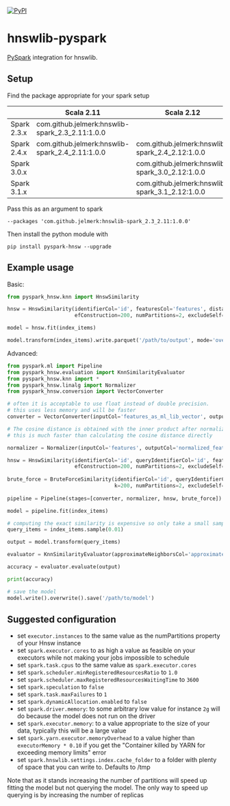 [![PyPI](https://img.shields.io/pypi/v/pyspark-hnsw)](https://pypi.org/project/pyspark-hnsw/)

hnswlib-pyspark
===============

[PySpark](https://spark.apache.org/) integration for hnswlib.

Setup
-----

Find the package appropriate for your spark setup

|             | Scala 2.11                                       | Scala 2.12                                       |
| ----------- | ------------------------------------------------ | ------------------------------------------------ |
| Spark 2.3.x | com.github.jelmerk:hnswlib-spark_2.3_2.11:1.0.0 |                                                  |
| Spark 2.4.x | com.github.jelmerk:hnswlib-spark_2.4_2.11:1.0.0 | com.github.jelmerk:hnswlib-spark_2.4_2.12:1.0.0 |
| Spark 3.0.x |                                                  | com.github.jelmerk:hnswlib-spark_3.0_2.12:1.0.0 | 
| Spark 3.1.x |                                                  | com.github.jelmerk:hnswlib-spark_3.1_2.12:1.0.0 |


Pass this as an argument to spark

    --packages 'com.github.jelmerk:hnswlib-spark_2.3_2.11:1.0.0'

Then install the python module with

    pip install pyspark-hnsw --upgrade
    

Example usage
-------------

Basic:

```python
from pyspark_hnsw.knn import HnswSimilarity

hnsw = HnswSimilarity(identifierCol='id', featuresCol='features', distanceFunction='cosine', m=48, ef=5, k=200,
                      efConstruction=200, numPartitions=2, excludeSelf=True)

model = hnsw.fit(index_items)

model.transform(index_items).write.parquet('/path/to/output', mode='overwrite')
```

Advanced:

```python
from pyspark.ml import Pipeline
from pyspark_hnsw.evaluation import KnnSimilarityEvaluator
from pyspark_hnsw.knn import *
from pyspark_hnsw.linalg import Normalizer
from pyspark_hnsw.conversion import VectorConverter

# often it is acceptable to use float instead of double precision. 
# this uses less memory and will be faster 
converter = VectorConverter(inputCol='features_as_ml_lib_vector', outputCol='features')

# The cosine distance is obtained with the inner product after normalizing all vectors to unit norm
# this is much faster than calculating the cosine distance directly

normalizer = Normalizer(inputCol='features', outputCol='normalized_features')

hnsw = HnswSimilarity(identifierCol='id', queryIdentifierCol='id', featuresCol='normalized_features', distanceFunction='inner-product', m=48, ef=5, k=200,
                      efConstruction=200, numPartitions=2, excludeSelf=True, similarityThreshold=0.4, predictionCol='approximate')
            
brute_force = BruteForceSimilarity(identifierCol='id', queryIdentifierCol='id', featuresCol='normalized_features', distanceFunction='inner-product',
                                   k=200, numPartitions=2, excludeSelf=True, similarityThreshold=0.4, predictionCol='exact')
 
pipeline = Pipeline(stages=[converter, normalizer, hnsw, brute_force])

model = pipeline.fit(index_items)

# computing the exact similarity is expensive so only take a small sample
query_items = index_items.sample(0.01)

output = model.transform(query_items)

evaluator = KnnSimilarityEvaluator(approximateNeighborsCol='approximate', exactNeighborsCol='exact')

accuracy = evaluator.evaluate(output)

print(accuracy)

# save the model
model.write().overwrite().save('/path/to/model')
```

Suggested configuration
-----------------------

- set `executor.instances` to the same value as the numPartitions property of your Hnsw instance
- set `spark.executor.cores` to as high a value as feasible on your executors while not making your jobs impossible to schedule
- set `spark.task.cpus` to the same value as `spark.executor.cores`
- set `spark.scheduler.minRegisteredResourcesRatio` to `1.0`
- set `spark.scheduler.maxRegisteredResourcesWaitingTime` to `3600`
- set `spark.speculation` to `false`
- set `spark.task.maxFailures` to `1`
- set `spark.dynamicAllocation.enabled` to `false`
- set `spark.driver.memory`: to some arbitrary low value for instance `2g` will do because the model does not run on the driver
- set `spark.executor.memory`: to a value appropriate to the size of your data, typically this will be a large value 
- set `spark.yarn.executor.memoryOverhead` to a value higher than `executorMemory * 0.10` if you get the "Container killed by YARN for exceeding memory limits" error
- set `spark.hnswlib.settings.index.cache_folder` to a folder with plenty of space that you can write to. Defaults to /tmp

Note that as it stands increasing the number of partitions will speed up fitting the model but not querying the model. The only way to speed up querying is by increasing the number of replicas

